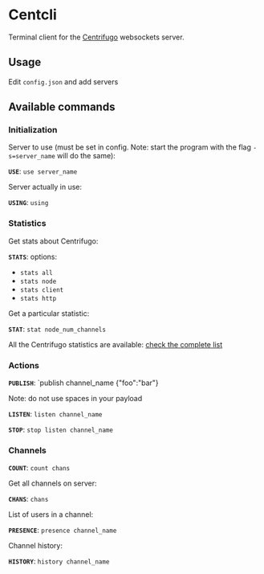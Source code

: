 # Centcli

Terminal client for the [Centrifugo](https://github.com/centrifugal/centrifugo/) websockets server.

## Usage

Edit `config.json` and add servers

## Available commands

### Initialization

Server to use (must be set in config. Note: start the program with the flag `-s=server_name` will do the same):

**`USE`**: `use server_name`

Server actually in use:

**`USING`**: `using`

### Statistics

Get stats about Centrifugo:

**`STATS`**: options:
- `stats all`
- `stats node`
- `stats client`
- `stats http`

Get a particular statistic:

**`STAT`**: `stat node_num_channels`

All the Centrifugo statistics are available: 
[check the complete list](https://fzambia.gitbooks.io/centrifugal/content/server/stats.html)

### Actions

**`PUBLISH`**: `publish channel_name {"foo":"bar"}

Note: do not use spaces in your payload

**`LISTEN`**: `listen channel_name`

**`STOP`**: `stop listen channel_name`

### Channels

**`COUNT`**: `count chans`

Get all channels on server:

**`CHANS`**: `chans`

List of users in a channel:

**`PRESENCE`**: `presence channel_name`

Channel history:

**`HISTORY`**: `history channel_name`


